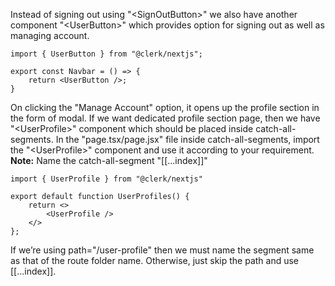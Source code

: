 Instead of signing out using "\<SignOutButton\>" we also have another component "\<UserButton\>" which provides option for signing out as well as managing account.

```
import { UserButton } from "@clerk/nextjs";

export const Navbar = () => {
    return <UserButton />;
}
```

On clicking the "Manage Account" option, it opens up the profile section in the form of modal. If we want dedicated profile section page, then we have "\<UserProfile\>" component which should be placed inside catch-all-segments. In the "page.tsx/page.jsx" file inside catch-all-segments, import the "\<UserProfile\>" component and use it according to your requirement.
<br> **Note:** Name the catch-all-segment "[[...index]]"

```
import { UserProfile } from "@clerk/nextjs"

export default function UserProfiles() {
    return <>
        <UserProfile />
    </>
};
```

If we’re using path="/user-profile" then we must name the segment same as that of the route folder name. Otherwise, just skip the path and use [[...index]].
